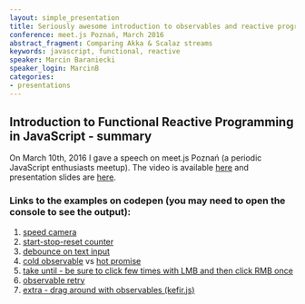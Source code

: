 ```yaml
---
layout: simple_presentation
title: Seriously awesome introduction to observables and reactive programming - explained by example
conference: meet.js Poznań, March 2016
abstract_fragment: Comparing Akka & Scalaz streams
keywords: javascript, functional, reactive
speaker: Marcin Baraniecki
speaker_login: MarcinB
categories:
- presentations
---
```


## Introduction to Functional Reactive Programming in JavaScript - summary
On March 10th, 2016 I gave a speech on meet.js Poznań (a periodic JavaScript enthusiasts meetup). The video is available [here](https://www.youtube.com/watch?v=opa3hKCcBVg) and presentation slides are [here](https://drive.google.com/open?id=0B0ADugD9WoxLT2hpTjZZM0hKNFk).

### Links to the examples on codepen (you may need to open the console to see the output):
1. [speed camera](https://codepen.io/belfz/pen/NNPrxG)
2. [start-stop-reset counter](https://codepen.io/belfz/pen/WwrBej?editors=1111)
3. [debounce on text input](https://codepen.io/belfz/pen/GZKQZP)
4. [cold observable](https://codepen.io/belfz/pen/NNPrgr) vs [hot promise](https://codepen.io/belfz/pen/eZmzEy)
5. [take until - be sure to click few times with LMB and then click RMB once](https://codepen.io/belfz/pen/YqXqpQ)
6. [observable retry](https://codepen.io/belfz/pen/jqNZpM)
7. [extra - drag around with observables (kefir.js)](https://codepen.io/belfz/pen/BKwQGm)
